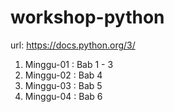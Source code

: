 # workshop-python
url: https://docs.python.org/3/

1. Minggu-01 : Bab 1 - 3
2. Minggu-02 : Bab 4
3. Minggu-03 : Bab 5
4. Minggu-04 : Bab 6